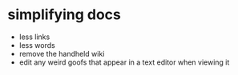 # simplifying docs

- less links
- less words
- remove the handheld wiki
- edit any weird goofs that appear in a text editor when viewing it

